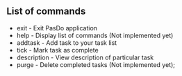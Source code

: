 ## List of commands
* exit - Exit PasDo application
* help - Display list of commands (Not implemented yet)
* addtask - Add task to your task list
* tick - Mark task as complete
* description - View description of particular task
* purge - Delete completed tasks (Not implemented yet);